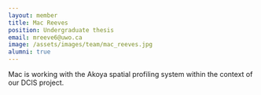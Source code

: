 ```yaml
---
layout: member
title: Mac Reeves
position: Undergraduate thesis
email: mreeve6@uwo.ca
image: /assets/images/team/mac_reeves.jpg
alumni: true
---
```


Mac is working with the Akoya spatial profiling system within the context of our DCIS project.